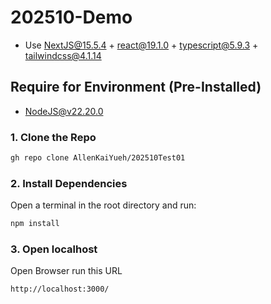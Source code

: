 # 202510-Demo
- Use NextJS@15.5.4 + react@19.1.0 + typescript@5.9.3 + tailwindcss@4.1.14

## Require for Environment (Pre-Installed)
- NodeJS@v22.20.0

### 1. Clone the Repo

```bash
gh repo clone AllenKaiYueh/202510Test01
```

### 2. Install Dependencies

Open a terminal in the root directory and run:

```bash
npm install
```

### 3. Open localhost

Open Browser run this URL

```bash
http://localhost:3000/
```
